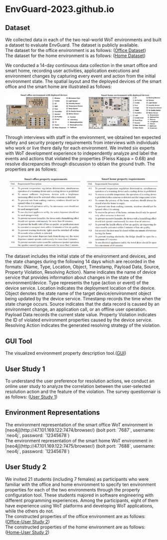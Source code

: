 # EnvGuard-2023.github.io


## Dataset
We collected data in each of the two real-world WoT environments and built a dataset to evaluate EnvGuard. The dataset is publicly available.   
The dataset for the office environment is as follows:
([Office Dataset](https://github.com/EnvGuard-2023/EnvGuard-2023.github.io/tree/master/office-dataset))  
The dataset for the home environment is as follows:
([Home Dataset](https://github.com/EnvGuard-2023/EnvGuard-2023.github.io/tree/master/home-dataset))

<p>
We conducted a 14-day continuous data collection in the smart office and smart home, recording user activities, application executions and environment changes by capturing every event and action from the initial environment state. 
The spatial layout and the deployed devices of the smart office and the smart home are illustrated as follows:
<div align=center>
<img width="50%" style="margin-right:2%" src="https://raw.githubusercontent.com/EnvGuard-2023/EnvGuard-2023.github.io/master/images/SmartOfficeEnv.png"/>
<img width="47%" src="https://raw.githubusercontent.com/EnvGuard-2023/EnvGuard-2023.github.io/master/images/SmartHomeEnv.png"/>
</div>
</p>

<!-- There are 21 students working and studying in the laboratory, and 5 types of WoT applications are deployed to provide convenience for daily office work. Details of the applications are described below:
<div align=center><img width="400" src="https://raw.githubusercontent.com/EnvGuard-2023/EnvGuard-2023.github.io/master/images/application.png"/></div> -->

Through interviews with staff in the environment, we obtained ten expected safety and security property requirements from interviews with individuals who work or live there daily for each environment. We invited six experts with WoT development experience to independently analyze and label the events and actions that violated the properties (Fleiss Kappa = 0.68) and resolve discrepancies through discussion to obtain the ground truth. The properties are as follows:
<div align=center>
<img width="46%" style="margin-right:2%" src="https://raw.githubusercontent.com/EnvGuard-2023/EnvGuard-2023.github.io/master/images/office_propertys.png"/>
<img width="46.3%" src="https://raw.githubusercontent.com/EnvGuard-2023/EnvGuard-2023.github.io/master/images/home_propertys.png"/>
</div>

The dataset includes the initial state of the environment and devices, and the state changes during the following 14 days which are recorded in the formats: {Name, Type, Location, Object, Timestamp, Payload Data, Source, Property Violation, Resolving Action}. Name indicates the name of device service that provides information about changes in the state of the environment/device. Type represents the type (action or event) of the device service. Location indicates the deployment location of the device. Object denotes the state name of the target device/environment object being updated by the device service. Timestamp records  the time when the state change occurs. Source indicates that the data record is caused by an environment change, an application call, or an offline user operation. Payload Data records the current state value. Property Violation indicates the ID of violated environment properties caused by the device service. Resolving Action indicates the generated resolving strategy of the violation.

## GUI Tool
The visualized environment property description tool.([GUI](http://47.101.169.122:9033/))

## User Study 1
To understand the user preference for resolution actions, we conduct an online user study to analyze the correlation between the user-selected resolution action and the feature of the violation. The survey questionnair is as follows:
([User Study 1](https://github.com/EnvGuard-2023/EnvGuard-2023.github.io/blob/master/user-study/UserStudyOne_SurveyQuestionnair.docx))


## Environment Representations
<div>
The environment representation of the smart office WoT environment in [neo4j](http://47.101.169.122:7474/browser/) (bolt port: `7687`, username: `neo4j`, password: `12345678`)
</div>
<div>
The environment representation of the smart home WoT environment in [neo4j](http://47.101.169.122:7475/browser/) (bolt port: `7688`, username: `neo4j`, password: `12345678`)
</div>

## User Study 2
We invited 21 students (including 7 females) as participants who were familiar with the office and home environment to specify ten environment properties for each of the two environments through the property configuration tool. These students majored in software engineering with different programming experiences. Among the participants, eight of them have experience using WoT platforms and developing WoT applications, while the others do not.  
The constructed properties of the office environment are as follows:
([Office-User Study 2](https://github.com/EnvGuard-2023/EnvGuard-2023.github.io/blob/master/user-study/Office_UserStudyTwo_ConstructedProperties.json))  
The constructed properties of the home environment are as follows:
([Home-User Study 2](https://github.com/EnvGuard-2023/EnvGuard-2023.github.io/blob/master/user-study/Home_UserStudyTwo_ConstructedProperties.json))

<!-- Properties of environments built by participants using visualisation development tools in usability user studies.([link](https://github.com/EnvGuard-2023/EnvGuard-2023.github.io/blob/master/user-study/user_study.json)) -->

